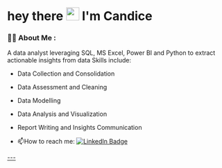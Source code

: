 #   hey there <img src="https://media.giphy.com/media/hvRJCLFzcasrR4ia7z/giphy.gif" width="30px"/> I'm Candice


### :woman_technologist: About Me :
A data analyst leveraging SQL, MS Excel, Power BI and Python to extract actionable insights from data
Skills include:</p>
- Data Collection and Consolidation</p>
- Data Assessment and Cleaning</p>
- Data Modelling</p>
- Data Analysis and Visualization</p>
- Report Writing and Insights Communication</p>
- :mailbox:How to reach me:  <a href="https://www.linkedin.com/in/wu-candice/">
    <img src="https://img.shields.io/badge/LinkedIn-blue?style=for-the-badge&logo=linkedin&logoColor=white" alt="LinkedIn Badge"/>

</div>
---




<!-- BLOG-POST-LIST:START -->
<!-- BLOG-POST-LIST:END -->


